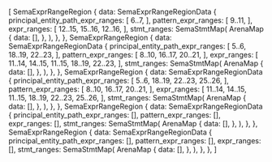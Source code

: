 [
    SemaExprRangeRegion {
        data: SemaExprRangeRegionData {
            principal_entity_path_expr_ranges: [
                6..7,
            ],
            pattern_expr_ranges: [
                9..11,
            ],
            expr_ranges: [
                12..15,
                15..16,
                12..16,
            ],
            stmt_ranges: SemaStmtMap(
                ArenaMap {
                    data: [],
                },
            ),
        },
    },
    SemaExprRangeRegion {
        data: SemaExprRangeRegionData {
            principal_entity_path_expr_ranges: [
                5..6,
                18..19,
                22..23,
            ],
            pattern_expr_ranges: [
                8..10,
                16..17,
                20..21,
            ],
            expr_ranges: [
                11..14,
                14..15,
                11..15,
                18..19,
                22..23,
            ],
            stmt_ranges: SemaStmtMap(
                ArenaMap {
                    data: [],
                },
            ),
        },
    },
    SemaExprRangeRegion {
        data: SemaExprRangeRegionData {
            principal_entity_path_expr_ranges: [
                5..6,
                18..19,
                22..23,
                25..26,
            ],
            pattern_expr_ranges: [
                8..10,
                16..17,
                20..21,
            ],
            expr_ranges: [
                11..14,
                14..15,
                11..15,
                18..19,
                22..23,
                25..26,
            ],
            stmt_ranges: SemaStmtMap(
                ArenaMap {
                    data: [],
                },
            ),
        },
    },
    SemaExprRangeRegion {
        data: SemaExprRangeRegionData {
            principal_entity_path_expr_ranges: [],
            pattern_expr_ranges: [],
            expr_ranges: [],
            stmt_ranges: SemaStmtMap(
                ArenaMap {
                    data: [],
                },
            ),
        },
    },
    SemaExprRangeRegion {
        data: SemaExprRangeRegionData {
            principal_entity_path_expr_ranges: [],
            pattern_expr_ranges: [],
            expr_ranges: [],
            stmt_ranges: SemaStmtMap(
                ArenaMap {
                    data: [],
                },
            ),
        },
    },
]